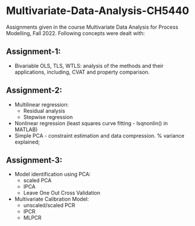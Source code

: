 # Multivariate-Data-Analysis-CH5440
Assignments given in the course Multivariate Data Analysis for Process Modelling, Fall 2022. Following concepts were dealt with:
## Assignment-1:
* Bivariable OLS, TLS, WTLS: analysis of the methods and their applications, including, CVAT and property comparison.
## Assignment-2:
* Multilinear regression:
  * Residual analysis
  * Stepwise regression
* Nonlinear regression (least squares curve fitting - lsqnonlin() in MATLAB)
* Simple PCA - constraint estimation and data compression. % variance explained;
## Assignment-3:
* Model identification using PCA:
  * scaled PCA
  * IPCA
  * Leave One Out Cross Validation
* Multivariate Calibration Model:
  * unscaled/scaled PCR
  * IPCR
  * MLPCR
